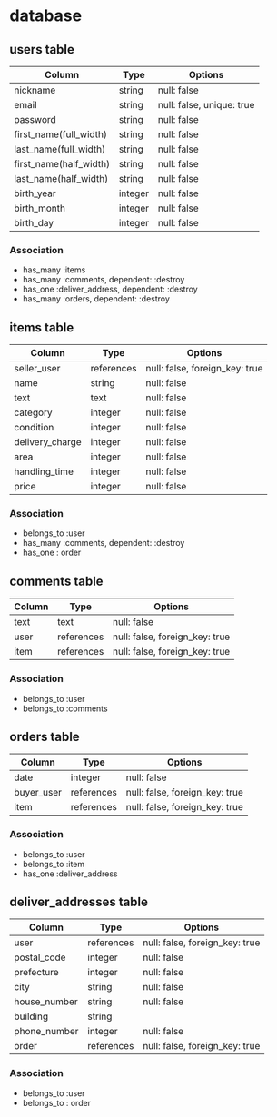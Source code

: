 # database

## users table

| Column                 | Type    | Options                   |
| ---------------------- | ------- | ------------------------- |
| nickname               | string  | null: false               |
| email                  | string  | null: false, unique: true |
| password               | string  | null: false               |
| first_name(full_width) | string  | null: false               |
| last_name(full_width)  | string  | null: false               |
| first_name(half_width) | string  | null: false               |
| last_name(half_width)  | string  | null: false               |
| birth_year             | integer | null: false               |
| birth_month            | integer | null: false               |
| birth_day              | integer | null: false               |

### Association

- has_many :items
- has_many :comments, dependent: :destroy
- has_one :deliver_address, dependent: :destroy
- has_many :orders, dependent: :destroy

## items table

| Column          | Type       | Options                        |
| --------------- | ---------- | ------------------------------ |
| seller_user     | references | null: false, foreign_key: true |
| name            | string     | null: false                    |
| text            | text       | null: false                    |
| category        | integer    | null: false                    |
| condition       | integer    | null: false                    |
| delivery_charge | integer    | null: false                    |
| area            | integer    | null: false                    |
| handling_time   | integer    | null: false                    |
| price           | integer    | null: false                    |

### Association

- belongs_to :user
- has_many :comments, dependent: :destroy
- has_one : order

## comments table

| Column    | Type       | Options                        |
| --------- | ---------- | ------------------------------ |
| text      | text       | null: false                    |
| user      | references | null: false, foreign_key: true |
| item      | references | null: false, foreign_key: true |

### Association

- belongs_to :user
- belongs_to :comments

## orders table

| Column     | Type       | Options                        |
| ---------- | ---------- | ------------------------------ |
| date       | integer    | null: false                    |
| buyer_user | references | null: false, foreign_key: true |
| item       | references | null: false, foreign_key: true |

### Association

- belongs_to :user
- belongs_to :item
- has_one :deliver_address

## deliver_addresses table

| Column       | Type       | Options                        |
| ------------ | ---------- | ------------------------------ |
| user         | references | null: false, foreign_key: true |
| postal_code  | integer    | null: false                    |
| prefecture   | integer    | null: false                    |
| city         | string     | null: false                    |
| house_number | string     | null: false                    |
| building     | string     |                                |
| phone_number | integer    | null: false                    |
| order        | references | null: false, foreign_key: true |

### Association

- belongs_to :user
- belongs_to : order